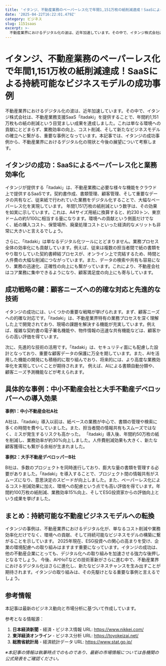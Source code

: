 ```yaml
---
title: 'イタンジ、不動産業務のペーパーレス化で年間1,151万枚の紙削減達成！SaaSによる持続可能なビジネスモデルの成功事例'
date: '2025-04-22T16:22:01.479Z'
category: ビジネス
slug: 1151saas
excerpt: >-
  不動産業界におけるデジタル化の波は、近年加速しています。その中で、イタンジ株式会社は、不動産業務支援SaaS「itadaki」を提供することで、年間約1,151万枚もの紙の削減という目覚ましい成果を達成しました。これは単なる環境への貢献にとどまらず、業務効率の向上、コスト削減、そして新たなビジネスモ...
---
```


# イタンジ、不動産業務のペーパーレス化で年間1,151万枚の紙削減達成！SaaSによる持続可能なビジネスモデルの成功事例

不動産業界におけるデジタル化の波は、近年加速しています。その中で、イタンジ株式会社は、不動産業務支援SaaS「itadaki」を提供することで、年間約1,151万枚もの紙の削減という目覚ましい成果を達成しました。これは単なる環境への貢献にとどまらず、業務効率の向上、コスト削減、そして新たなビジネスモデルの確立へと繋がる、重要な事例となっています。本記事では、イタンジの成功事例から、不動産業界におけるデジタル化の現状と今後の展望について考察します。


## イタンジの成功：SaaSによるペーパーレス化と業務効率化

イタンジが提供する「itadaki」は、不動産業務に必要な様々な機能をクラウド上で提供するSaaSです。契約書作成、書類管理、顧客管理、そして重要なデータの共有など、従来紙で行われていた業務をデジタル化することで、大幅なペーパーレス化を実現しています。  年間1,151万枚の紙削減という数字は、その効果を如実に示しています。これは、A4サイズ用紙に換算すると、約230トン、東京ドームの約1/100に相当する量になります。環境への貢献という側面だけでなく、紙の購入コスト、保管場所、廃棄処理コストといった経済的なメリットも非常に大きいと言えるでしょう。

さらに、「itadaki」は単なるデジタル化ツールにとどまりません。業務プロセス全体の効率化にも貢献しています。例えば、従来は複数の担当者間で紙の書類をやり取りしていた契約書締結プロセスが、オンライン上で完結するため、時間と人件費の大幅な削減につながっています。また、データの検索や共有も容易になり、業務の迅速化、正確性の向上にも繋がっています。これにより、不動産会社はコア業務に集中できるようになり、顧客満足度の向上にも寄与しています。


## 成功戦略の鍵：顧客ニーズへの的確な対応と先進的な技術

イタンジの成功には、いくつかの重要な戦略が挙げられます。まず、顧客ニーズへの的確な対応です。「itadaki」は、不動産業界特有の業務プロセスを深く理解した上で開発されており、現場の課題を解決する機能が充実しています。例えば、複雑な契約書の電子署名機能や、物件情報の迅速な共有機能などは、顧客からの高い評価を得ています。

次に、先進的な技術の活用です。「itadaki」は、セキュリティ面にも配慮した設計となっており、重要な顧客データの保護に万全を期しています。また、AIを活用した機能の開発にも積極的に取り組んでおり、将来的には、より高度な業務効率化を実現していくことが期待されます。  例えば、AIによる書類自動分類や、顧客ニーズ予測機能などが考えられます。


## 具体的な事例：中小不動産会社と大手不動産デベロッパーへの導入効果

**事例1：中小不動産会社A社**

A社は、「itadaki」導入以前は、紙ベースの業務が中心で、書類の管理や検索に多くの時間を費やしていました。また、担当者間の情報共有もスムーズではなく、ミスが発生するリスクも高かった。 「itadaki」導入後、年間約50万枚の紙を削減し、業務効率が約30%向上しました。人件費削減効果も大きく、新たな顧客獲得にも繋がる余裕が生まれました。


**事例2：大手不動産デベロッパーB社**

B社は、多数のプロジェクトを同時進行しており、膨大な量の書類を管理する必要がありました。「itadaki」を導入することで、プロジェクト間の情報共有がスムーズになり、意思決定のスピードが向上しました。また、ペーパーレス化によるコスト削減効果に加え、環境への配慮という点でも高い評価を得ています。年間約100万枚の紙削減、業務効率15%向上、そしてESG投資家からの評価向上という成果を挙げました。


## まとめ：持続可能な不動産ビジネスモデルへの転換

イタンジの事例は、不動産業界におけるデジタル化が、単なるコスト削減や業務効率化だけでなく、環境への貢献、そして持続可能なビジネスモデルの構築に繋がることを示しています。  2025年現在、ESG投資への関心の高まりを受け、企業の環境配慮への取り組みはますます重要になっています。イタンジの成功は、他の不動産企業にとっても、デジタル化への取り組みを加速させる強力な後押しとなるでしょう。  今後、AIやIoTなどの技術革新がさらに進む中で、不動産業界におけるデジタル化はさらに進化し、新たなビジネスチャンスを生み出すことが期待されます。イタンジの取り組みは、その先駆けとなる重要な事例と言えるでしょう。


## 参考情報

本記事は最新のビジネス動向と市場分析に基づいて作成しています。

参考となる情報源：
1. **日本経済新聞** - 経済・ビジネス情報
   URL: https://www.nikkei.com/
2. **東洋経済オンライン** - ビジネス分析
   URL: https://toyokeizai.net/
3. **総務省統計局** - 経済統計データ
   URL: https://www.stat.go.jp/

*※本記事の情報は執筆時点でのものであり、最新の市場情報については各機関の公式発表をご確認ください。*
